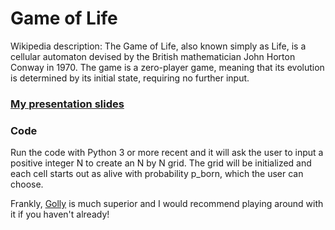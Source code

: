 # Game of Life

Wikipedia description: The Game of Life, also known simply as Life, is a cellular automaton devised by the British mathematician John Horton Conway in 1970. The game is a zero-player game, meaning that its evolution is determined by its initial state, requiring no further input. 

### [My presentation slides](/pdf/game_of_life_slides.pdf)



### Code
Run the code with Python 3 or more recent and it will ask the user to input a positive integer N to create an N by N grid. The grid will be initialized and each cell starts out as alive with probability p_born, which the user can choose.

Frankly, [Golly](http://golly.sourceforge.net/) is much superior and I would recommend playing around with it if you haven't already!
